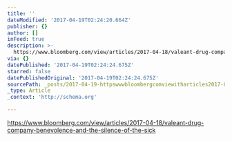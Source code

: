 ```yaml
---
title: ''
dateModified: '2017-04-19T02:24:20.664Z'
publisher: {}
author: []
inFeed: true
description: >-
  https://www.bloomberg.com/view/articles/2017-04-18/valeant-drug-company-benevolence-and-the-silence-of-the-sick
via: {}
datePublished: '2017-04-19T02:24:24.675Z'
starred: false
datePublishedOriginal: '2017-04-19T02:24:24.675Z'
sourcePath: _posts/2017-04-19-httpswwwbloombergcomviewitharticles2017-04-18valeant-d.md
_type: Article
_context: 'http://schema.org'

---
```

https://www.bloomberg.com/view/articles/2017-04-18/valeant-drug-company-benevolence-and-the-silence-of-the-sick